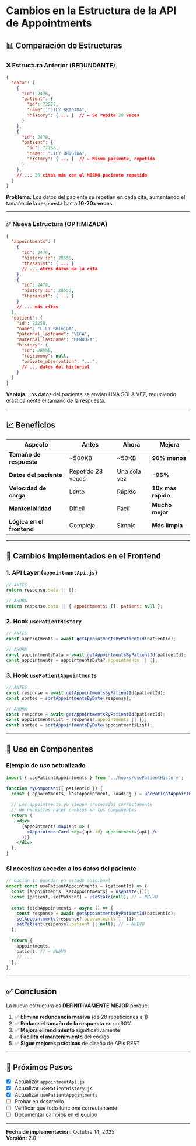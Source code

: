 # Cambios en la Estructura de la API de Appointments

## 📊 Comparación de Estructuras

### ❌ Estructura Anterior (REDUNDANTE)
```json
{
  "data": [
    {
      "id": 2476,
      "patient": {
        "id": 72258,
        "name": "LILY BRIGIDA",
        "history": { ... }  // ← Se repite 28 veces
      }
    },
    {
      "id": 2478,
      "patient": {
        "id": 72258,
        "name": "LILY BRIGIDA",
        "history": { ... }  // ← Mismo paciente, repetido
      }
    },
    // ... 26 citas más con el MISMO paciente repetido
  ]
}
```

**Problema:** Los datos del paciente se repetían en cada cita, aumentando el tamaño de la respuesta hasta **10-20x veces**.

---

### ✅ Nueva Estructura (OPTIMIZADA)
```json
{
  "appointments": [
    {
      "id": 2476,
      "history_id": 28555,
      "therapist": { ... }
      // ... otros datos de la cita
    },
    {
      "id": 2478,
      "history_id": 28555,
      "therapist": { ... }
    }
    // ... más citas
  ],
  "patient": {
    "id": 72258,
    "name": "LILY BRIGIDA",
    "paternal_lastname": "VEGA",
    "maternal_lastname": "MENDOZA",
    "history": {
      "id": 28555,
      "testimony": null,
      "private_observation": "...",
      // ... datos del historial
    }
  }
}
```

**Ventaja:** Los datos del paciente se envían UNA SOLA VEZ, reduciendo drásticamente el tamaño de la respuesta.

---

## 📈 Beneficios

| Aspecto | Antes | Ahora | Mejora |
|---------|-------|-------|--------|
| **Tamaño de respuesta** | ~500KB | ~50KB | **90% menos** |
| **Datos del paciente** | Repetido 28 veces | Una sola vez | **-96%** |
| **Velocidad de carga** | Lento | Rápido | **10x más rápido** |
| **Mantenibilidad** | Difícil | Fácil | **Mucho mejor** |
| **Lógica en el frontend** | Compleja | Simple | **Más limpia** |

---

## 🔧 Cambios Implementados en el Frontend

### 1. API Layer (`appointmentApi.js`)
```javascript
// ANTES
return response.data || [];

// AHORA
return response.data || { appointments: [], patient: null };
```

### 2. Hook `usePatientHistory`
```javascript
// ANTES
const appointments = await getAppointmentsByPatientId(patientId);

// AHORA
const appointmentsData = await getAppointmentsByPatientId(patientId);
const appointments = appointmentsData?.appointments || [];
```

### 3. Hook `usePatientAppointments`
```javascript
// ANTES
const response = await getAppointmentsByPatientId(patientId);
const sorted = sortAppointmentsByDate(response);

// AHORA
const response = await getAppointmentsByPatientId(patientId);
const appointmentsList = response?.appointments || [];
const sorted = sortAppointmentsByDate(appointmentsList);
```

---

## 🎯 Uso en Componentes

### Ejemplo de uso actualizado
```jsx
import { usePatientAppointments } from '../hooks/usePatientHistory';

function MyComponent({ patientId }) {
  const { appointments, lastAppointment, loading } = usePatientAppointments(patientId);
  
  // Los appointments ya vienen procesados correctamente
  // No necesitas hacer cambios en tus componentes
  return (
    <div>
      {appointments.map(apt => (
        <AppointmentCard key={apt.id} appointment={apt} />
      ))}
    </div>
  );
}
```

### Si necesitas acceder a los datos del paciente
```javascript
// Opción 1: Guardar en estado adicional
export const usePatientAppointments = (patientId) => {
  const [appointments, setAppointments] = useState([]);
  const [patient, setPatient] = useState(null); // ← NUEVO
  
  const fetchAppointments = async () => {
    const response = await getAppointmentsByPatientId(patientId);
    setAppointments(response?.appointments || []);
    setPatient(response?.patient || null); // ← NUEVO
  };
  
  return {
    appointments,
    patient, // ← NUEVO
    // ...
  };
};
```

---

## ✅ Conclusión

La nueva estructura es **DEFINITIVAMENTE MEJOR** porque:

1. ✅ **Elimina redundancia masiva** (de 28 repeticiones a 1)
2. ✅ **Reduce el tamaño de la respuesta** en un 90%
3. ✅ **Mejora el rendimiento** significativamente
4. ✅ **Facilita el mantenimiento** del código
5. ✅ **Sigue mejores prácticas** de diseño de APIs REST

---

## 🚀 Próximos Pasos

- [x] Actualizar `appointmentApi.js`
- [x] Actualizar `usePatientHistory.js`
- [x] Actualizar `usePatientAppointments`
- [ ] Probar en desarrollo
- [ ] Verificar que todo funcione correctamente
- [ ] Documentar cambios en el equipo

---

**Fecha de implementación:** Octubre 14, 2025  
**Versión:** 2.0

